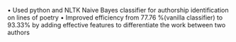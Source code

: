 • Used python and NLTK Naive Bayes classifier for authorship identification on lines of poetry
• Improved efficiency from 77.76 %(vanilla classifier) to 93.33% by adding effective features to differentiate the work between two authors 
